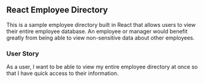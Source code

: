 ## React Employee Directory 

This is a sample employee directory built in React that allows users to view their entire employee database. An employee or manager would benefit greatly from being able to view non-sensitive data about other employees. 


### User Story

As a user, I want to be able to view my entire employee directory at once so that I have quick access to their information.


